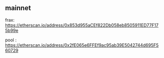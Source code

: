 ## mainnet

frax:
https://etherscan.io/address/0x853d955aCEf822Db058eb8505911ED77F175b99e 


pool : 
https://etherscan.io/address/0x2fE065e6FFEf9ac95ab39E5042744d695F560729